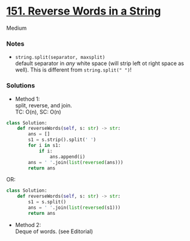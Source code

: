 # [151. Reverse Words in a String](https://leetcode.com/problems/reverse-words-in-a-string/description/?envType=study-plan-v2&envId=top-interview-150)

Medium

### Notes
- `string.split(separator, maxsplit)`\
  default separator in *any* white space (will strip left ot right space as well). This is different from `string.split(" ")`!
  
### Solutions

- Method 1:\
  split, reverse, and join.\
  TC: O(n), SC: O(n)
```python
class Solution:
    def reverseWords(self, s: str) -> str:
        ans = []
        s1 = s.strip().split(' ')
        for i in s1:
            if i:
                ans.append(i)
        ans = ' '.join(list(reversed(ans)))
        return ans
```
OR:
```python
class Solution:
    def reverseWords(self, s: str) -> str:
        s1 = s.split()
        ans = ' '.join(list(reversed(s1)))
        return ans
```

- Method 2:\
  Deque of words. (see Editorial)

